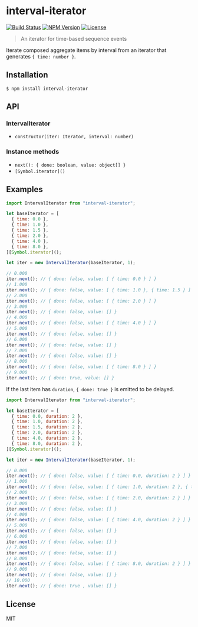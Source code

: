 # interval-iterator
[![Build Status](http://img.shields.io/travis/mohayonao/interval-iterator.svg?style=flat-square)](https://travis-ci.org/mohayonao/interval-iterator)
[![NPM Version](http://img.shields.io/npm/v/interval-iterator.svg?style=flat-square)](https://www.npmjs.org/package/interval-iterator)
[![License](http://img.shields.io/badge/license-MIT-brightgreen.svg?style=flat-square)](http://mohayonao.mit-license.org/)

> An iterator for time-based sequence events

Iterate composed aggregate items by interval from an iterator that generates `{ time: number }`.

## Installation

```
$ npm install interval-iterator
```

## API
### IntervalIterator
- `constructor(iter: Iterator, interval: number)`

### Instance methods
- `next(): { done: boolean, value: object[] }`
- `[Symbol.iterator]()`

## Examples

```js
import IntervalIterator from "interval-iterator";

let baseIterator = [
  { time: 0.0 },
  { time: 1.0 },
  { time: 1.5 },
  { time: 2.0 },
  { time: 4.0 },
  { time: 8.0 },
][Symbol.iterator]();

let iter = new IntervalIterator(baseIterator, 1);

// 0.000
iter.next(); // { done: false, value: [ { time: 0.0 } ] }
// 1.000
iter.next(); // { done: false, value: [ { time: 1.0 }, { time: 1.5 } ] }
// 2.000
iter.next(); // { done: false, value: [ { time: 2.0 } ] }
// 3.000
iter.next(); // { done: false, value: [] }
// 4.000
iter.next(); // { done: false, value: [ { time: 4.0 } ] }
// 5.000
iter.next(); // { done: false, value: [] }
// 6.000
iter.next(); // { done: false, value: [] }
// 7.000
iter.next(); // { done: false, value: [] }
// 8.000
iter.next(); // { done: false, value: [ { time: 8.0 } ] }
// 9.000
iter.next(); // { done: true, value: [] }
```

If the last item has `duration`, `{ done: true }` is emitted to be delayed.

```js
import IntervalIterator from "interval-iterator";

let baseIterator = [
  { time: 0.0, duration: 2 },
  { time: 1.0, duration: 2 },
  { time: 1.5, duration: 2 },
  { time: 2.0, duration: 2 },
  { time: 4.0, duration: 2 },
  { time: 8.0, duration: 2 },
][Symbol.iterator]();

let iter = new IntervalIterator(baseIterator, 1);

// 0.000
iter.next(); // { done: false, value: [ { time: 0.0, duration: 2 } ] }
// 1.000
iter.next(); // { done: false, value: [ { time: 1.0, duration: 2 }, { time: 1.5, duration: 2 } ] }
// 2.000
iter.next(); // { done: false, value: [ { time: 2.0, duration: 2 } ] }
// 3.000
iter.next(); // { done: false, value: [] }
// 4.000
iter.next(); // { done: false, value: [ { time: 4.0, duration: 2 } ] }
// 5.000
iter.next(); // { done: false, value: [] }
// 6.000
iter.next(); // { done: false, value: [] }
// 7.000
iter.next(); // { done: false, value: [] }
// 8.000
iter.next(); // { done: false, value: [ { time: 8.0, duration: 2 } ] }
// 9.000
iter.next(); // { done: false, value: [] }
// 10.000
iter.next(); // { done: true , value: [] }
```

## License

MIT
